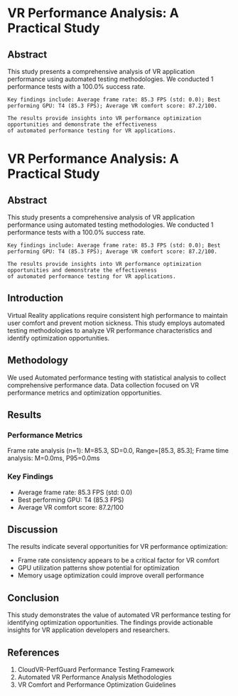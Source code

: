 # VR Performance Analysis: A Practical Study

## Abstract
This study presents a comprehensive analysis of VR application performance using automated testing methodologies.
    We conducted 1 performance tests with a 100.0% success rate.
    
    Key findings include: Average frame rate: 85.3 FPS (std: 0.0); Best performing GPU: T4 (85.3 FPS); Average VR comfort score: 87.2/100.
    
    The results provide insights into VR performance optimization opportunities and demonstrate the effectiveness
    of automated performance testing for VR applications.

# VR Performance Analysis: A Practical Study

## Abstract
This study presents a comprehensive analysis of VR application performance using automated testing methodologies.
    We conducted 1 performance tests with a 100.0% success rate.
    
    Key findings include: Average frame rate: 85.3 FPS (std: 0.0); Best performing GPU: T4 (85.3 FPS); Average VR comfort score: 87.2/100.
    
    The results provide insights into VR performance optimization opportunities and demonstrate the effectiveness
    of automated performance testing for VR applications.

## Introduction
Virtual Reality applications require consistent high performance to maintain user comfort and prevent motion sickness.
This study employs automated testing methodologies to analyze VR performance characteristics and identify optimization opportunities.

## Methodology
We used Automated performance testing with statistical analysis to collect comprehensive performance data.
Data collection focused on VR performance metrics and optimization opportunities.

## Results

### Performance Metrics
Frame rate analysis (n=1): M=85.3, SD=0.0, Range=[85.3, 85.3]; Frame time analysis: M=0.0ms, P95=0.0ms

### Key Findings
- Average frame rate: 85.3 FPS (std: 0.0)
- Best performing GPU: T4 (85.3 FPS)
- Average VR comfort score: 87.2/100

## Discussion
The results indicate several opportunities for VR performance optimization:
- Frame rate consistency appears to be a critical factor for VR comfort
- GPU utilization patterns show potential for optimization
- Memory usage optimization could improve overall performance

## Conclusion
This study demonstrates the value of automated VR performance testing for identifying optimization opportunities.
The findings provide actionable insights for VR application developers and researchers.

## References
1. CloudVR-PerfGuard Performance Testing Framework
2. Automated VR Performance Analysis Methodologies
3. VR Comfort and Performance Optimization Guidelines